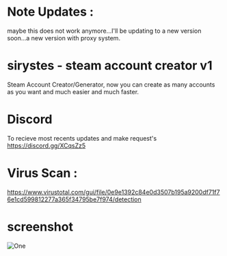 # Note Updates :
maybe this does not work anymore...I'll be updating to a new version soon...a new version with proxy system.

# sirystes - steam account creator v1
Steam Account Creator/Generator, now you can create as many accounts as you want and much easier and much faster.

# Discord
To recieve most recents updates and make request's
https://discord.gg/XCqsZz5

# Virus Scan :
https://www.virustotal.com/gui/file/0e9e1392c84e0d3507b195a9200df71f76e1cd599812277a365f34795be7f974/detection

# screenshot
<img src="https://i.imgur.com/KSWJeyw.gif" alt="One" data-canonical-src="https://i.imgur.com/KSWJeyw.gif" style="max-width:100%;">

